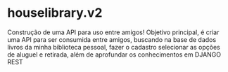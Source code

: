 # houselibrary.v2

Construção de uma API para uso entre amigos! Objetivo principal, é criar uma API para ser consumida entre amigos, buscando na base de dados livros da minha biblioteca pessoal, fazer o cadastro selecionar as opções de aluguel e retirada, além de aprofundar os conhecimentos em DJANGO REST
